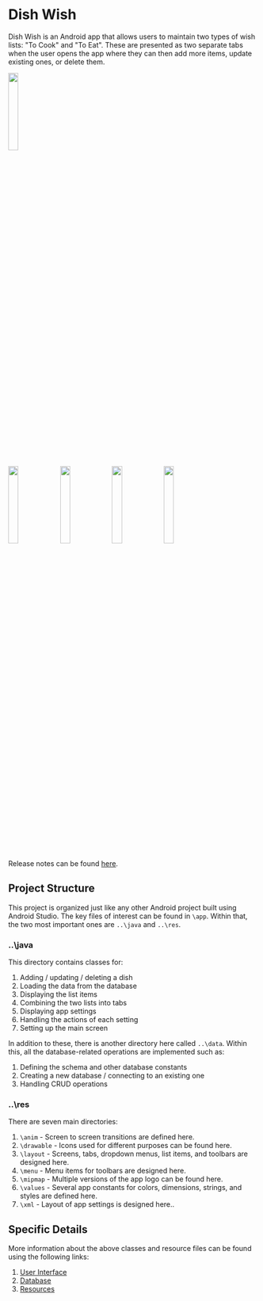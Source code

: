# Dish Wish

Dish Wish is an Android app that allows users to maintain two types of wish lists: "To Cook" and "To Eat". These are presented as two separate tabs when the user opens the app where they can then add more items, update existing ones, or delete them.

<a href="https://play.google.com/store/apps/details?id=com.dishwish"><img src="https://i.imgur.com/ggoeysc.png" width="20%"></a>

<img src="https://i.imgur.com/pu8hU93.png" width="20%"/> <img src="https://i.imgur.com/esvqRaG.png" width="20%"/> <img src="https://i.imgur.com/atoku2s.png" width="20%"/> <img src="https://i.imgur.com/8QS2eGN.png" width="20%"/>

Release notes can be found [here](https://github.com/hmshreyas7/dish-wish/blob/master/Release%20Notes.md).

## Project Structure

This project is organized just like any other Android project built using Android Studio. The key files of interest can be found in `\app`. Within that, the two most important ones are `..\java` and `..\res`.

### ..\java

This directory contains classes for:

1. Adding / updating / deleting a dish
2. Loading the data from the database
3. Displaying the list items
4. Combining the two lists into tabs
5. Displaying app settings
6. Handling the actions of each setting
7. Setting up the main screen

In addition to these, there is another directory here called `..\data`. Within this, all the database-related operations are implemented such as:

1. Defining the schema and other database constants
2. Creating a new database / connecting to an existing one
3. Handling CRUD operations

### ..\res

There are seven main directories:

1. `\anim` - Screen to screen transitions are defined here.
2. `\drawable` - Icons used for different purposes can be found here.
3. `\layout` - Screens, tabs, dropdown menus, list items, and toolbars are designed here.
4. `\menu` - Menu items for toolbars are designed here.
5. `\mipmap` - Multiple versions of the app logo can be found here.
6. `\values` - Several app constants for colors, dimensions, strings, and styles are defined here.
7. `\xml` - Layout of app settings is designed here..

## Specific Details

More information about the above classes and resource files can be found using the following links:

1. [User Interface](https://github.com/hmshreyas7/dish-wish/tree/master/app/src/main/java/com/dishwish)
2. [Database](https://github.com/hmshreyas7/dish-wish/tree/master/app/src/main/java/com/dishwish/data)
3. [Resources](https://github.com/hmshreyas7/dish-wish/tree/master/app/src/main/res)